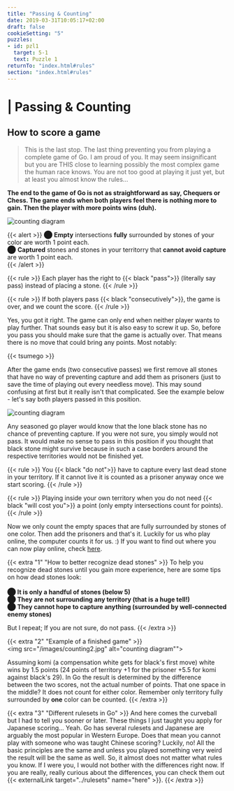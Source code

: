 ```yaml
---
title: "Passing & Counting"
date: 2019-03-31T10:05:17+02:00
draft: false
cookieSetting: "5"
puzzles:
- id: pzl1
  target: 5-1
  text: Puzzle 1
returnTo: "index.html#rules"
section: "index.html#rules"
---
```


# | Passing & Counting
## How to score a game

> This is the last stop. The last thing preventing you from playing a complete game of Go. I am proud of you. It may seem insignificant but you are THIS close to learning possibly the most complex game the human race knows. You are not too good at playing it just yet, but at least you almost know the rules...

**The end to the game of Go is not as straightforward as say, Chequers or Chess. The game ends when both players feel there is nothing more to gain. Then the player with more points wins (duh).**

![counting diagram](/images/points.jpg)

{{< alert >}}
	⬤ <b>Empty</b> intersections <b>fully</b> surrounded by stones of your color are worth 1 point each.<br>
	⬤ <b>Captured</b> stones and stones in your territorry that <b>cannot avoid capture</b> are worth 1 point each.<br>	
{{< /alert >}}

{{< rule >}}
	Each player has the right to {{< black "pass">}} (literally say pass) instead of placing a stone.
{{< /rule >}}

{{< rule >}}
	If both players pass {{< black "consecutively">}}, the game is over, and we count the score.
{{< /rule >}}

Yes, you got it right. The game can only end when neither player wants to play further.
That sounds easy but it is also easy to screw it up. So, before you pass you should make sure that the game is actually over. That means there is no move that could bring any points. Most notably: 

{{< tsumego >}}

After the game ends (two consecutive passes) we first remove all stones that have no way of preventing capture and add them as prisoners (just to save the time of playing out every needless move). This may sound confusing at first but it really isn't that complicated. See the example below - let's say both players passed in this position. 

![counting diagram](/images/counting.jpg)

Any seasoned go player would know that the lone black stone has no chance of preventing capture. If you were not sure, you simply would not pass. It would make no sense to pass in this position if you thought that black stone might survive because in such a case borders around the respective territories would not be finished yet. 

{{< rule >}}
	You {{< black "do not">}} have to capture every last dead stone in your territory. If it cannot live it is counted as a prisoner anyway once we start scoring.
{{< /rule >}}

{{< rule >}}
	Playing inside your own territory when you do not need {{< black "will cost you">}} a point (only empty intersections count for points).
{{< /rule >}}

Now we only count the empty spaces that are fully surrounded by stones of one color. Then add the prisoners and that's it. Luckily for us who play online, the computer counts it for us. :) If you want to find out where you can now play online, check <u>[here](../18)</u>.

{{< extra "1" "How to better recognize dead stones" >}}
To help you recognize dead stones until you gain more experience, here are some tips on how dead stones look:
<br><br> 
<b>⬤  It is only a handful of stones (below 5)</b><br>
<b>⬤  They are not surrounding any territory (that is a huge tell!)</b><br>
<b>⬤  They cannot hope to capture anything (surrounded by well-connected enemy stones)</b><br>

But I repeat; If you are not sure, do not pass.
{{< /extra >}}

{{< extra "2" "Example of a finished game" >}}
<br><img src="/images/counting2.jpg" alt="counting diagram""><br>

Assuming komi (a compensation white gets for black's first move) white wins by 1.5 points (24 points of territory +1 for the prisoner +5.5 for komi against black's 29). In Go the result is determined by the difference between the two scores, not the actual number of points. That one space in the middle? It does not count for either color. Remember only territory fully surrounded by **one** color can be counted. 
{{< /extra >}}

{{< extra "3" "Different rulesets in Go" >}}
And here comes the curveball but I had to tell you sooner or later. These things I just taught you apply for Japanese scoring... Yeah. Go has several rulesets and Japanese are arguably the most popular in Western Europe. Does that mean you cannot play with someone who was taught Chinese scoring? Luckily, no! All the basic principles are the same and unless you played something very weird the result will be the same as well. So, it almost does not matter what rules you know. If I were you, I would not bother with the differences right now.
If you are really, really curious about the differences, you can check them out {{< externalLink target="../rulesets" name="here" >}}.
{{< /extra >}}